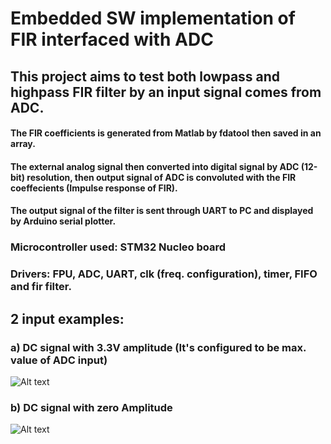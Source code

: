 # Embedded SW implementation of FIR interfaced with ADC
## This project aims to test both lowpass and highpass FIR filter by an input signal comes from ADC.
#### The FIR coefficients is generated from Matlab by fdatool then saved in an array.
#### The external analog signal then converted into digital signal by ADC (12-bit) resolution, then output signal of ADC is convoluted with the FIR coeffecients (Impulse response of FIR).
#### The output signal of the filter is sent through UART to PC and displayed by Arduino serial plotter.
### Microcontroller used: STM32 Nucleo board
### Drivers: FPU, ADC, UART, clk (freq. configuration), timer, FIFO and fir filter.
## 2 input examples:
### a) DC signal with 3.3V amplitude (It's configured to be max. value of ADC input)
![Alt text]()
### b) DC signal with zero Amplitude
![Alt text]()
